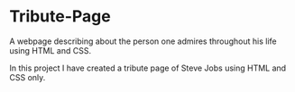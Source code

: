 # Tribute-Page
A webpage describing about the person one admires throughout his life using HTML and CSS.

In this project I have created a tribute page of Steve Jobs using HTML and CSS only.

